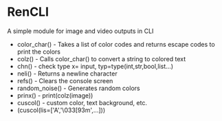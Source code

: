 # RenCLI
A simple module for image and video outputs in CLI
+ color_char() - Takes a list of color codes and returns escape codes to print the colors
+ colz() - Calls color_char() to convert a string to colored text
+ chn() - check type x= input, typ=type(int,str,bool,list...)
+ neli() - Returns a newline character
+ refs() - Clears the console screen
+ random_noise() - Generates random colors
+ prinx() - print(colz(image))
+ cuscol() - custom color, text background, etc.
+ (cuscol(lis=['A','\033[93m',...]))
